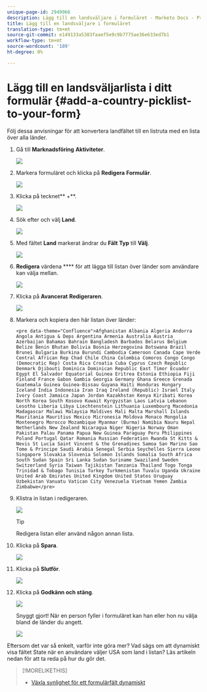 ```yaml
---
unique-page-id: 2949966
description: Lägg till en landsväljare i formuläret - Marketo Docs - Produktdokumentation
title: Lägg till en landsväljare i formuläret
translation-type: tm+mt
source-git-commit: e149133a5383faaef5e9c9b7775ae36e633ed7b1
workflow-type: tm+mt
source-wordcount: '189'
ht-degree: 0%

---
```



# Lägg till en landsväljarlista i ditt formulär {#add-a-country-picklist-to-your-form}

Följ dessa anvisningar för att konvertera landfältet till en listruta med en lista över alla länder.

1. Gå till **Marknadsföring** **Aktiviteter**.

   ![](assets/login-marketing-activities-9.png)

1. Markera formuläret och klicka på **Redigera** **Formulär**.

   ![](assets/editform-1.png)

1. Klicka på tecknet** +**.

   ![](assets/image2014-9-15-15-3a33-3a7.png)

1. Sök efter och välj **Land**.

   ![](assets/image2014-9-15-15-3a33-3a15.png)

1. Med fältet **Land** markerat ändrar du **Fält** **Typ** till **Välj**.

   ![](assets/image2014-9-15-15-3a33-3a21.png)

1. **Redigera** värdena  **** för att lägga till listan över länder som användare kan välja mellan.

   ![](assets/image2014-9-15-15-3a33-3a40.png)

1. Klicka på **Avancerat** **Redigeraren**.

   ![](assets/image2014-9-15-15-3a34-3a1.png)

1. Markera och kopiera den här listan över länder:

   `<pre data-theme="Confluence">Afghanistan Albania Algeria Andorra Angola Antigua & Deps Argentina Armenia Australia Austria Azerbaijan Bahamas Bahrain Bangladesh Barbados Belarus Belgium Belize Benin Bhutan Bolivia Bosnia Herzegovina Botswana Brazil Brunei Bulgaria Burkina Burundi Cambodia Cameroon Canada Cape Verde Central African Rep Chad Chile China Colombia Comoros Congo Congo (Democratic Rep) Costa Rica Croatia Cuba Cyprus Czech Republic Denmark Djibouti Dominica Dominican Republic East Timor Ecuador Egypt El Salvador Equatorial Guinea Eritrea Estonia Ethiopia Fiji Finland France Gabon Gambia Georgia Germany Ghana Greece Grenada Guatemala Guinea Guinea-Bissau Guyana Haiti Honduras Hungary Iceland India Indonesia Iran Iraq Ireland (Republic) Israel Italy Ivory Coast Jamaica Japan Jordan Kazakhstan Kenya Kiribati Korea North Korea South Kosovo Kuwait Kyrgyzstan Laos Latvia Lebanon Lesotho Liberia Libya Liechtenstein Lithuania Luxembourg Macedonia Madagascar Malawi Malaysia Maldives Mali Malta Marshall Islands Mauritania Mauritius Mexico Micronesia Moldova Monaco Mongolia Montenegro Morocco Mozambique Myanmar (Burma) Namibia Nauru Nepal Netherlands New Zealand Nicaragua Niger Nigeria Norway Oman Pakistan Palau Panama Papua New Guinea Paraguay Peru Philippines Poland Portugal Qatar Romania Russian Federation Rwanda St Kitts & Nevis St Lucia Saint Vincent & the Grenadines Samoa San Marino Sao Tome & Principe Saudi Arabia Senegal Serbia Seychelles Sierra Leone Singapore Slovakia Slovenia Solomon Islands Somalia South Africa South Sudan Spain Sri Lanka Sudan Suriname Swaziland Sweden Switzerland Syria Taiwan Tajikistan Tanzania Thailand Togo Tonga Trinidad & Tobago Tunisia Turkey Turkmenistan Tuvalu Uganda Ukraine United Arab Emirates United Kingdom United States Uruguay Uzbekistan Vanuatu Vatican City Venezuela Vietnam Yemen Zambia Zimbabwe</pre>`

1. Klistra in listan i redigeraren.

   ![](assets/image2014-9-15-15-3a34-3a32.png)

   >[!TIP]
   >
   >Redigera listan eller använd någon annan lista.

1. Klicka på **Spara**.

   ![](assets/image2014-9-15-15-3a35-3a3.png)

1. Klicka på **Slutför**.

   ![](assets/image2014-9-15-15-3a35-3a20.png)

1. Klicka på **Godkänn och stäng**.

   ![](assets/image2014-9-15-15-3a35-3a36.png)

   Snyggt gjort! När en person fyller i formuläret kan han eller hon nu välja bland de länder du angett.

   ![](assets/image2014-9-15-15-3a35-3a43.png)

Eftersom det var så enkelt, varför inte göra mer? Vad sägs om att dynamiskt visa fältet State när en användare väljer USA som land i listan? Läs artikeln nedan för att ta reda på hur du gör det.

>[!MORELIKETHIS]
>
>* [Växla synlighet för ett formulärfält dynamiskt](../../../../product-docs/demand-generation/forms/form-fields/dynamically-toggle-visibility-of-a-form-field.md)

>



